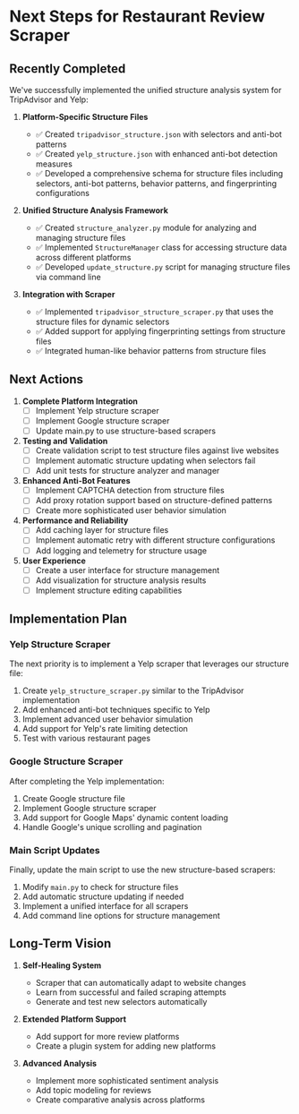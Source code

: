 # Next Steps for Restaurant Review Scraper

## Recently Completed

We've successfully implemented the unified structure analysis system for TripAdvisor and Yelp:

1. **Platform-Specific Structure Files**
   - ✅ Created `tripadvisor_structure.json` with selectors and anti-bot patterns
   - ✅ Created `yelp_structure.json` with enhanced anti-bot detection measures
   - ✅ Developed a comprehensive schema for structure files including selectors, anti-bot patterns, behavior patterns, and fingerprinting configurations

2. **Unified Structure Analysis Framework**
   - ✅ Created `structure_analyzer.py` module for analyzing and managing structure files
   - ✅ Implemented `StructureManager` class for accessing structure data across different platforms
   - ✅ Developed `update_structure.py` script for managing structure files via command line

3. **Integration with Scraper**
   - ✅ Implemented `tripadvisor_structure_scraper.py` that uses the structure files for dynamic selectors
   - ✅ Added support for applying fingerprinting settings from structure files
   - ✅ Integrated human-like behavior patterns from structure files

## Next Actions

1. **Complete Platform Integration**
   - [ ] Implement Yelp structure scraper
   - [ ] Implement Google structure scraper
   - [ ] Update main.py to use structure-based scrapers

2. **Testing and Validation**
   - [ ] Create validation script to test structure files against live websites
   - [ ] Implement automatic structure updating when selectors fail
   - [ ] Add unit tests for structure analyzer and manager

3. **Enhanced Anti-Bot Features**
   - [ ] Implement CAPTCHA detection from structure files
   - [ ] Add proxy rotation support based on structure-defined patterns
   - [ ] Create more sophisticated user behavior simulation

4. **Performance and Reliability**
   - [ ] Add caching layer for structure files
   - [ ] Implement automatic retry with different structure configurations
   - [ ] Add logging and telemetry for structure usage

5. **User Experience**
   - [ ] Create a user interface for structure management
   - [ ] Add visualization for structure analysis results
   - [ ] Implement structure editing capabilities

## Implementation Plan

### Yelp Structure Scraper

The next priority is to implement a Yelp scraper that leverages our structure file:

1. Create `yelp_structure_scraper.py` similar to the TripAdvisor implementation
2. Add enhanced anti-bot techniques specific to Yelp
3. Implement advanced user behavior simulation
4. Add support for Yelp's rate limiting detection
5. Test with various restaurant pages

### Google Structure Scraper

After completing the Yelp implementation:

1. Create Google structure file
2. Implement Google structure scraper
3. Add support for Google Maps' dynamic content loading
4. Handle Google's unique scrolling and pagination

### Main Script Updates

Finally, update the main script to use the new structure-based scrapers:

1. Modify `main.py` to check for structure files
2. Add automatic structure updating if needed
3. Implement a unified interface for all scrapers
4. Add command line options for structure management

## Long-Term Vision

1. **Self-Healing System**
   - Scraper that can automatically adapt to website changes
   - Learn from successful and failed scraping attempts
   - Generate and test new selectors automatically

2. **Extended Platform Support**
   - Add support for more review platforms
   - Create a plugin system for adding new platforms

3. **Advanced Analysis**
   - Implement more sophisticated sentiment analysis
   - Add topic modeling for reviews
   - Create comparative analysis across platforms
